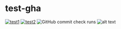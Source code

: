 # test-gha
[![test1](https://github.com/jjaviertb/test-gha/actions/workflows/test1.yaml/badge.svg)](https://github.com/jjaviertb/test-gha/actions/workflows/test1.yaml)
[![test2](https://github.com/jjaviertb/test-gha/actions/workflows/test2.yaml/badge.svg)](https://github.com/jjaviertb/test-gha/actions/workflows/test2.yaml)
![GitHub commit check runs](https://img.shields.io/github/check-runs/jjaviertb/test-gha/HEAD)
![alt text](https://github.com/actions/starter-workflows/workflows/test3.yml/badge.svg)